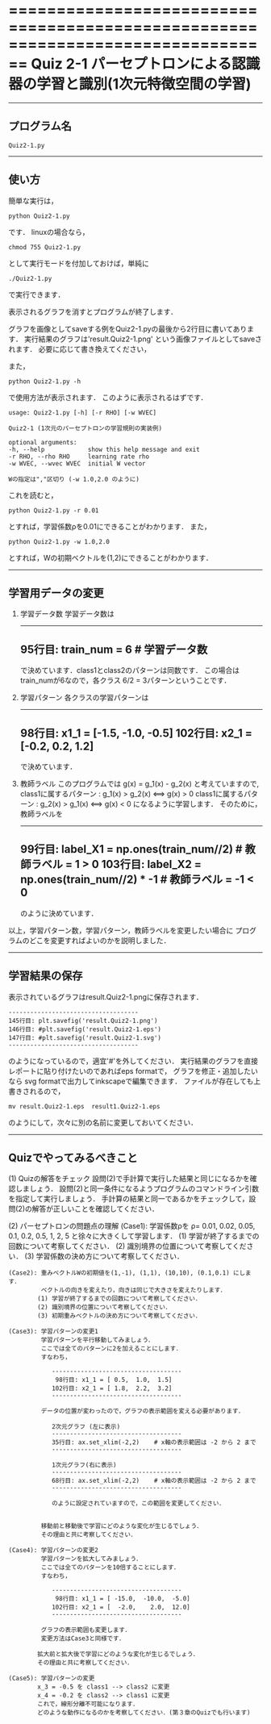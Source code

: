 ================================================================================
Quiz 2-1 パーセプトロンによる認識器の学習と識別(1次元特徴空間の学習)
================================================================================

----------------------------------------
プログラム名
----------------------------------------
    Quiz2-1.py

	
----------------------------------------
使い方
----------------------------------------
簡単な実行は，

	python Quiz2-1.py

です．
linuxの場合なら，

	chmod 755 Quiz2-1.py

として実行モードを付加しておけば，単純に

	./Quiz2-1.py

で実行できます．

表示されるグラフを消すとプログラムが終了します．

グラフを画像としてsaveする例をQuiz2-1.pyの最後から2行目に書いてあります．
実行結果のグラフは'result.Quiz2-1.png' という画像ファイルとしてsaveされます．
必要に応じて書き換えてください，

また，

	python Quiz2-1.py -h

で使用方法が表示されます．
このように表示されるはずです．


    usage: Quiz2-1.py [-h] [-r RHO] [-w WVEC]

    Quiz2-1 (1次元のパーセプトロンの学習規則の実装例)

    optional arguments:
    -h, --help            show this help message and exit
    -r RHO, --rho RHO     learning rate rho
    -w WVEC, --wvec WVEC  initial W vector

    Wの指定は","区切り (-w 1.0,2.0 のように)

これを読むと，

	python Quiz2-1.py -r 0.01

とすれば，学習係数ρを0.01にできることがわかります．
また，

	python Quiz2-1.py -w 1.0,2.0

とすれば，Wの初期ベクトルを(1,2)にできることがわかります．


----------------------------------------
学習用データの変更
----------------------------------------
1. 学習データ数
    学習データ数は

    ------------------------------------
    95行目: train_num = 6 # 学習データ数
    ------------------------------------

    で決めています．class1とclass2のパターンは同数です．
    この場合は train_numが6なので，各クラス 6/2 = 3パターンということです．

2. 学習パターン
    各クラスの学習パターンは

    ------------------------------------
     98行目: x1_1 = [-1.5, -1.0, -0.5]
    102行目: x2_1 = [-0.2,  0.2,  1.2]
    ------------------------------------

    で決めています．
    
3. 教師ラベル
    このプログラムでは g(x) = g_1(x) - g_2(x) と考えていますので,
    class1に属するパターン : g_1(x) > g_2(x)  <==> g(x) > 0
    class1に属するパターン : g_2(x) > g_1(x)  <==> g(x) < 0
    になるように学習します．
    そのために，教師ラベルを

    ------------------------------------
     99行目: label_X1 = np.ones(train_num//2)       # 教師ラベル =  1 > 0
    103行目: label_X2 = np.ones(train_num//2) * -1  # 教師ラベル = -1 < 0
    ------------------------------------

    のように決めています．

以上，学習パターン数，学習パターン，教師ラベルを変更したい場合に
プログラムのどこを変更すればよいのかを説明しました．

----------------------------------------
学習結果の保存
----------------------------------------
表示されているグラフはresult.Quiz2-1.pngに保存されます．

    ------------------------------------
    145行目: plt.savefig('result.Quiz2-1.png')
    146行目: #plt.savefig('result.Quiz2-1.eps')
    147行目: #plt.savefig('result.Quiz2-1.svg')
    ------------------------------------

のようになっているので，適宜'#'を外してください．
実行結果のグラフを直接レポートに貼り付けたいのであればeps formatで，
グラフを修正・追加したいなら svg formatで出力してinkscapeで編集できます．
ファイルが存在しても上書きされるので，

    mv result.Quiz2-1.eps  result1.Quiz2-1.eps

のようにして，次々に別の名前に変更しておいてください．


----------------------------------------
Quizでやってみるべきこと
----------------------------------------
(1) Quizの解答をチェック
    設問(2)で手計算で実行した結果と同じになるかを確認しましょう．
    設問(2)と同一条件になるようプログラムのコマンドライン引数を指定して実行しましょう．
    手計算の結果と同一であるかをチェックして，設問(2)の解答が正しいことを確認してください．

(2) パーセプトロンの問題点の理解
    (Case1): 学習係数ρを ρ= 0.01, 0.02, 0.05, 0.1, 0.2, 0.5, 1, 2, 5 と徐々に大きくして学習します．
            (1) 学習が終了するまでの回数について考察してください．
            (2) 識別境界の位置について考察してください．
            (3) 学習係数の決め方について考察してください．

    (Case2): 重みベクトルWの初期値を(1,-1), (1,1), (10,10), (0.1,0.1) にします．
             ベクトルの向きを変えたり，向きは同じで大きさを変えたりします．
            (1) 学習が終了するまでの回数について考察してください．
            (2) 識別境界の位置について考察してください．
            (3) 初期重みベクトルの決め方について考察してください．

    (Case3): 学習パターンの変更1
             学習パターンを平行移動してみましょう．
             ここでは全てのパターンに2を加えることにします．
             すなわち，

                ------------------------------------
                 98行目: x1_1 = [ 0.5,  1.0,  1.5]
                102行目: x2_1 = [ 1.8,  2.2,  3.2]
                ------------------------------------
             
             データの位置が変わったので，グラフの表示範囲を変える必要があります．

                2次元グラフ (左に表示)
                ------------------------------------
                35行目: ax.set_xlim(-2,2)    # x軸の表示範囲は -2 から 2 まで
                ------------------------------------

                1次元グラフ(右に表示)
                ------------------------------------
                68行目: ax.set_xlim(-2,2)    # x軸の表示範囲は -2 から 2 まで
                ------------------------------------

                のように設定されていますので，この範囲を変更してください．


             移動前と移動後で学習にどのような変化が生じるでしょう．
             その理由と共に考察してください．

    (Case4): 学習パターンの変更2
             学習パターンを拡大してみましょう．
             ここでは全てのパターンを10倍することにします．
             すなわち，

                ------------------------------------
                 98行目: x1_1 = [ -15.0,  -10.0,  -5.0]
                102行目: x2_1 = [  -2.0,    2.0,  12.0]
                ------------------------------------
             
             グラフの表示範囲も変更します．
             変更方法はCase3と同様です．

            拡大前と拡大後で学習にどのような変化が生じるでしょう．
            その理由と共に考察してください．

    (Case5): 学習パターンの変更
            x_3 = -0.5 を class1 --> class2 に変更
            x_4 = -0.2 を class2 --> class1 に変更
            これで，線形分離不可能になります．
            どのような動作になるのかを考察してください．(第３章のQuizでも行います)

